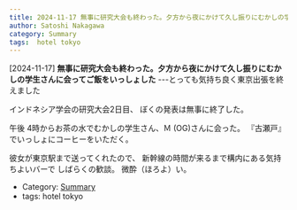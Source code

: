 ```yaml
---
title: 2024-11-17 無事に研究大会も終わった。夕方から夜にかけて久し振りにむかしの学生さんに会ってご飯をいっしょした ---とっても気持ち良く東京出張を終えました
author: Satoshi Nakagawa
category: Summary
tags:  hotel tokyo
---
```


[2024-11-17] **無事に研究大会も終わった。夕方から夜にかけて久し振りにむかしの学生さんに会ってご飯をいっしょした**  ---とっても気持ち良く東京出張を終えました

 インドネシア学会の研究大会2日目、
ぼくの発表は無事に終了した。

 午後 4時からお茶の水でむかしの学生さん、Ｍ (OG)さんに会った。
『古瀬戸』でいっしょにコーヒーをいただく。

 彼女が東京駅まで送ってくれたので、
新幹線の時間が来るまで構内にある気持ちよいバーで
しばらくの歓談。
微酔（ほろよ）い。

- Category: [Summary](https://merapano.github.io/categories.html#Summary)
- tags:  hotel tokyo
